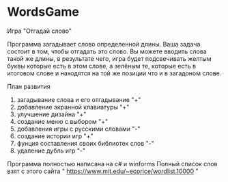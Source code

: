 ﻿# WordsGame

Игра  "Отгадай слово"

Программа загадывает слово определенной длины. Ваша задача состоит в том, чтобы отгадать это слово. Вы можете вводить слова такой же длины, в результате чего, игра будет подсвечивать желтым буквы которые есть в этом слове, а зелёным те, которые есть в итоговом слове и находятся на той же позиции что и в загадоном слове.  

План развития

1) загадывание слова и его отгадывание            "+"
2) добавление экранной клавиатуры                 "+"
3) улучшение дизайна                              "+"
4) создание меню с выбором                        "+"
5) добавления игры с русскими словами             "-" 
6) создание истории игр                           "+"
7) фунция составления своих библиотек слов        "-"
8) удаление дубль игр                             "-"

Программа полностью написана на c# и winforms 
Полный список слов взят с этого сайта " https://www.mit.edu/~ecprice/wordlist.10000 "


 
